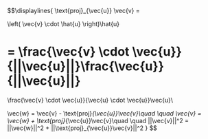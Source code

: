 $$\displaylines{
\text{proj}_{\vec{u}} \vec{v} = 

\left( \vec{v} \cdot \hat{u} \right)\hat{u}

=
\frac{\vec{v} \cdot \vec{u}}{||\vec{u}||}\frac{\vec{u}}{||\vec{u}||}
 = 

\frac{\vec{v} \cdot \vec{u}}{\vec{u} \cdot \vec{u}}\vec{u}\\

\vec{w} = \vec{v} - \text{proj}_{\vec{u}}\vec{v}\quad \quad
\vec{v} = \vec{w} + \text{proj}_{\vec{u}}\vec{v}\quad \quad
||\vec{v}||^2 = ||\vec{w}||^2 + ||\text{proj}_{\vec{u}}\vec{v}||^2
}
$$
